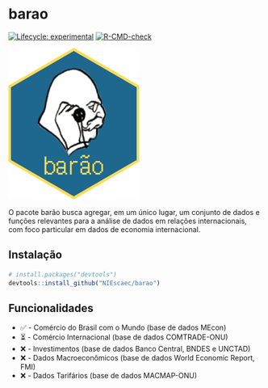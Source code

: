 
<!-- README.md is generated from README.Rmd. Please edit that file -->

# barao

<!-- badges: start -->

[![Lifecycle:
experimental](https://img.shields.io/badge/lifecycle-experimental-orange.svg)](https://www.tidyverse.org/lifecycle/#experimental)
[![R-CMD-check](https://github.com/fernandobastosneto/barao/workflows/R-CMD-check/badge.svg)](https://github.com/fernandobastosneto/barao/actions)
<!-- badges: end -->

<img src="barao_logo.png" height="300"/>

O pacote barão busca agregar, em um único lugar, um conjunto de dados e
funções relevantes para a análise de dados em relações internacionais,
com foco particular em dados de economia internacional.

<!-- ```{r} -->

<!-- imgurl <- fs::fs_path("barao.png") -->

<!-- hexSticker::sticker(imgurl, package="barão", s_x = 0.9, s_y = 0.95,  s_width = 0.65, s_height = 0.6, p_color = "#ffe066", p_y = 0.45, h_fill = "#247ba0", h_color = "#ffe066", p_family = "DotGothic", filename="barao_logo.png") -->

<!-- ``` -->

## Instalação

``` r
# install.packages("devtools")
devtools::install_github("NIEscaec/barao")
```

## Funcionalidades

  - ✅ - Comércio do Brasil com o Mundo (base de dados MEcon)
  - ⏳ - Comércio Internacional (base de dados COMTRADE-ONU)
  - ❌ - Investimentos (base de dados Banco Central, BNDES e UNCTAD)
  - ❌ - Dados Macroeconômicos (base de dados World Economic Report, FMI)
  - ❌ - Dados Tarifários (base de dados MACMAP-ONU)
